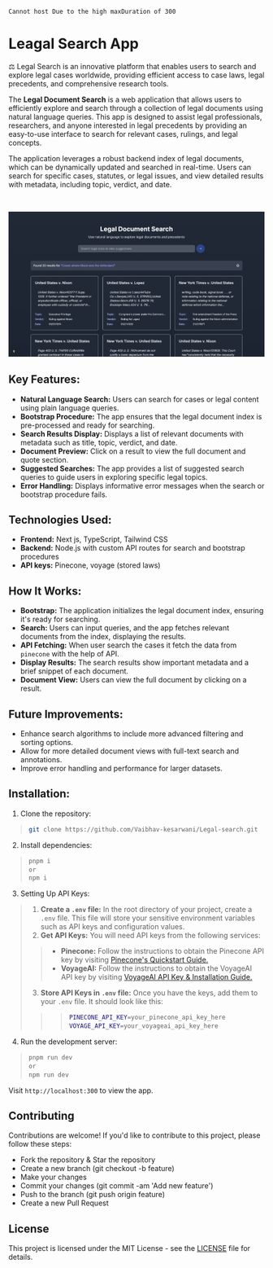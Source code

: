 `Cannot host Due to the high maxDuration of 300`

# Leagal Search App

⚖️ Legal Search is an innovative platform that enables users to search and explore legal cases worldwide, providing efficient access to case laws, legal precedents, and comprehensive research tools.

The **Legal Document Search** is a web application that allows users to efficiently explore and search through a collection of legal documents using natural language queries. This app is designed to assist legal professionals, researchers, and anyone interested in legal precedents by providing an easy-to-use interface to search for relevant cases, rulings, and legal concepts.

The application leverages a robust backend index of legal documents, which can be dynamically updated and searched in real-time. Users can search for specific cases, statutes, or legal issues, and view detailed results with metadata, including topic, verdict, and date.

<br />

![alt text](public/Readme_image/front.png)

## Key Features:
- **Natural Language Search:** Users can search for cases or legal content using plain language queries.
- **Bootstrap Procedure:** The app ensures that the legal document index is pre-processed and ready for searching.
- **Search Results Display:** Displays a list of relevant documents with metadata such as title, topic, verdict, and date.
- **Document Preview:** Click on a result to view the full document and quote section.
- **Suggested Searches:** The app provides a list of suggested search queries to guide users in exploring specific legal topics.
- **Error Handling:** Displays informative error messages when the search or bootstrap procedure fails.

## Technologies Used:
- **Frontend:** Next js, TypeScript, Tailwind CSS
- **Backend:** Node.js with custom API routes for search and bootstrap procedures
- **API keys:** Pinecone, voyage (stored laws)

## How It Works:
- **Bootstrap:** The application initializes the legal document index, ensuring it's ready for searching.
- **Search:** Users can input queries, and the app fetches relevant documents from the index, displaying the results.
- **API Fetching:** When user  search the cases it fetch the data from `pinecone` with the help of API.
- **Display Results:** The search results show important metadata and a brief snippet of each document.
- **Document View:** Users can view the full document by clicking on a result.

## Future Improvements:
- Enhance search algorithms to include more advanced filtering and sorting options.
- Allow for more detailed document views with full-text search and annotations.
- Improve error handling and performance for larger datasets.

## Installation:
1. Clone the repository:
>```bash
>git clone https://github.com/Vaibhav-kesarwani/Legal-search.git
>```
2. Install dependencies:
>```bash
>pnpm i
>or
>npm i
>```

3. Setting Up API Keys:
>1. **Create a `.env` file:** In the root directory of your project, create a `.env` file. This file will store your sensitive environment variables such as API keys and configuration values.
>2. **Get API Keys:** You will need API keys from the following services:
>> - **Pinecone:** Follow the instructions to obtain the Pinecone API key by visiting [Pinecone's Quickstart Guide.](https://docs.pinecone.io/guides/get-started/quickstart)
>> - **VoyageAI:** Follow the instructions to obtain the VoyageAI API key by visiting [VoyageAI API Key & Installation Guide.](https://docs.voyageai.com/docs/api-key-and-installation)
>3. **Store API Keys in `.env` file:** Once you have the keys, add them to your `.env` file. It should look like this:
>>>```bash
>>>PINECONE_API_KEY=your_pinecone_api_key_here
>>>VOYAGE_API_KEY=your_voyageai_api_key_here
>>>```

4. Run the development server:
>```bash
>pnpm run dev
>or
>npm run dev
>```

Visit `http://localhost:300` to view the app.

## Contributing
Contributions are welcome! If you'd like to contribute to this project, please follow these steps:

- Fork the repository & Star the repository
- Create a new branch (git checkout -b feature)
- Make your changes
- Commit your changes (git commit -am 'Add new feature')
- Push to the branch (git push origin feature)
- Create a new Pull Request

## License
This project is licensed under the MIT License - see the [LICENSE](https://github.com/Vaibhav-kesarwani/Legal-search/blob/main/LICENSE) file for details.
